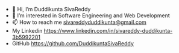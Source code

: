 - 👋 Hi, I’m Duddikunta SivaReddy
- 👀 I’m interested in Software Engineering and Web Development
- 📫 How to reach me sivareddyduddikunta@gmail.com
- My Linkedin https://www.linkedin.com/in/sivareddy-duddikunta-3b5992201
- GitHub https://github.com/DuddikuntaSivaReddy

<!---
DuddikuntaSivaReddy/DuddikuntaSivaReddy is a ✨ special ✨ repository because its `README.md` (this file) appears on your GitHub profile.
You can click the Preview link to take a look at your changes.
--->
